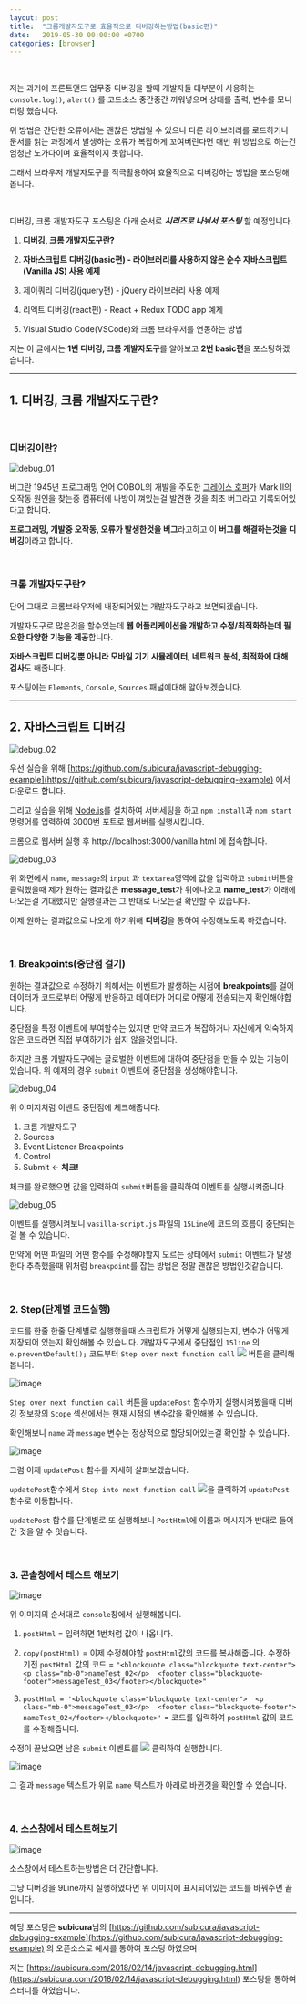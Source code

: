 ```yaml
---
layout: post
title:  "크롬개발자도구로 효율적으로 디버깅하는방법(basic편)"
date:   2019-05-30 00:00:00 +0700
categories: [browser]
---
```

<br />

저는 과거에 프론트앤드 업무중 디버깅을 할때 개발자들 대부분이 사용하는 `console.log()`, `alert()` 를 코드소스 중간중간 끼워넣으며 상태를 출력, 변수를 모니터링 했습니다.


위 방법은 간단한 오류에서는 괜찮은 방법일 수 있으나 다른 라이브러리를 로드하거나 문서를 읽는 과정에서 발생하는 오류가 복잡하게 꼬여버린다면 매번 위 방법으로 하는건 엄청난 노가다이며 효율적이지 못합니다.


그래서 브라우저 개발자도구를 적극활용하여 효율적으로 디버깅하는 방법을 포스팅해봅니다.


<br  />

  
디버깅, 크롬 개발자도구 포스팅은 아래 순서로 ***시리즈로 나눠서 포스팅*** 할 예정입니다.


1. **디버깅, 크롬 개발자도구란?**

2. **자바스크립트 디버깅(basic편) - 라이브러리를 사용하지 않은 순수 자바스크립트(Vanilla JS) 사용 예제**

3. 제이쿼리 디버깅(jquery편) - jQuery 라이브러리 사용 예제

4. 리엑트 디버깅(react편) - React + Redux TODO app 예제

5. Visual Studio Code(VSCode)와 크롬 브라우저를 연동하는 방법

  
저는 이 글에서는 **1번 디버깅, 크롬 개발자도구**를 알아보고 **2번 basic편**을 포스팅하겠습니다.

----

<!-- 디버깅, 크롬 개발자도구란? : START -->

## 1. 디버깅, 크롬 개발자도구란?

<br  />

### 디버깅이란?

![debug_01](https://user-images.githubusercontent.com/36956285/58610034-fa990f00-82e4-11e9-95b0-fbeb223b0913.PNG)


버그란 1945년 프로그래밍 언어 COBOL의 개발을 주도한 [그레이스 호퍼](https://ko.wikipedia.org/wiki/%EA%B7%B8%EB%A0%88%EC%9D%B4%EC%8A%A4_%ED%98%B8%ED%8D%BC)가 Mark ll의 오작동 원인을 찾는중 컴퓨터에 나방이 껴있는걸 발견한 것을 최초 버그라고 기록되어있다고 합니다.


**프로그래밍, 개발중 오작동, 오류가 발생한것을 버그**라고하고 이 **버그를 해결하는것을 디버깅**이라고 합니다.


<br  />


### 크롬 개발자도구란?

단어 그대로 크롬브라우저에 내장되어있는 개발자도구라고 보면되겠습니다.

개발자도구로 많은것을 할수있는데 **웹 어플리케이션을 개발하고 수정/최적화하는데 필요한 다양한 기능을 제공**합니다.

**자바스크립트 디버깅뿐 아니라 모바일 기기 시뮬레이터, 네트워크 분석, 최적화에 대해 검사**도 해줍니다.

포스팅에는 `Elements`, `Console`, `Sources` 패널에대해 알아보겠습니다.

<!-- 디버깅, 크롬 개발자도구란? : END -->

---


<!-- 자바스크립트 디버깅 : START -->

## 2. 자바스크립트 디버깅

![debug_02](https://user-images.githubusercontent.com/36956285/58680157-81abbd00-83a1-11e9-8fe8-d9990498ecd4.PNG)


우선 실습을 위해 [https://github.com/subicura/javascript-debugging-example](https://github.com/subicura/javascript-debugging-example)  에서 다운로드 합니다.

그리고 실습을 위해 [Node.js](https://nodejs.org/)를 설치하여 서버세팅을 하고
`npm install`과 `npm start` 명령어를 입력하여 3000번 포트로 웹서버를 실행시킵니다.

 크롬으로 웹서버 실행 후 http://localhost:3000/vanilla.html 에 접속합니다.

![debug_03](https://user-images.githubusercontent.com/36956285/58680337-5aa1bb00-83a2-11e9-804a-8e24b74b3b3c.PNG)

위 화면에서 `name`, `message`의 `input` 과 `textarea`영역에 값을 입력하고 `submit`버튼을 클릭했을때 제가 원하는 결과값은 **message_test**가 위에나오고 **name_test**가 아래에 나오는걸 기대했지만 실행결과는 그 반대로 나오는걸 확인할 수 있습니다.

이제 원하는 결과값으로 나오게 하기위해 **디버깅**을 통하여 수정해보도록 하겠습니다.

<br  />

### 1. Breakpoints(중단점 걸기)

원하는 결과값으로 수정하기 위해서는 이벤트가 발생하는 시점에 **breakpoints**를 걸어 데이터가 코드로부터 어떻게 반응하고 데이터가 어디로 어떻게 전송되는지 확인해야합니다.

중단점을 특정 이벤트에 부여할수는 있지만 만약 코드가 복잡하거나 자신에게 익숙하지 않은 코드라면 직접 부여하기가 쉽지 않을것입니다.

하지만 크롬 개발자도구에는 글로벌한 이벤트에 대하여 중단점을 만들 수 있는 기능이 있습니다.
위 예제의 경우 `submit` 이벤트에 중단점을 생성해야합니다.

![debug_04](https://user-images.githubusercontent.com/36956285/58681002-59be5880-83a5-11e9-8d4c-6492255f25dd.PNG)

위 이미지처럼 이벤트 중단점에 체크해줍니다.

1. 크롬 개발자도구
2. Sources
3. Event Listener Breakpoints
4. Control
5. Submit <- **체크!**

체크를 완료했으면 값을 입력하여 `submit`버튼을 클릭하여 이벤트를 실행시켜줍니다.

![debug_05](https://user-images.githubusercontent.com/36956285/58681535-c2a6d000-83a7-11e9-92b6-4e92a5352d62.PNG)

이벤트를 실행시켜보니 `vasilla-script.js` 파일의 `15Line`에 코드의 흐름이 중단되는걸 볼 수 있습니다.

만약에 어떤 파일의 어떤 함수를 수정해야할지 모르는 상태에서 `submit` 이벤트가 발생한다 추측했을때 위처럼 `breakpoint`를 잡는 방법은 정말 괜찮은 방법인것같습니다.

<br  />

### 2. Step(단계별 코드실행)
 
코드를 한줄 한줄 단계별로 실행했을때 스크립트가 어떻게 실행되는지, 변수가 어떻게 저장되어 있는지 확인해볼 수 있습니다. 개발자도구에서 중단점인 `15line` 의  `e.preventDefault();` 코드부터 `Step over next function call` ![](https://subicura.com/assets/article_images/2018-02-14-javascript-debugging/step-over.png) 버튼을 클릭해봅니다.

![image](https://user-images.githubusercontent.com/36956285/58685571-2b497900-83b7-11e9-9dc8-b592f304f8cd.png)


`Step over next function call` 버튼을  `updatePost` 함수까지 실행시켜봤을때 디버깅 정보창의 `Scope` 섹션에서는 현재 시점의 변수값을 확인해볼 수 있습니다.

 확인해보니 `name` 과 `message` 변수는 정상적으로 할당되어있는걸 확인할 수 있습니다. 

![image](https://user-images.githubusercontent.com/36956285/58683438-5cbe4680-83af-11e9-9ab6-c5bfe9d491e7.png)

그럼 이제 `updatePost` 함수를 자세히 살펴보겠습니다.

`updatePost`함수에서 `Step into next function call` ![](https://subicura.com/assets/article_images/2018-02-14-javascript-debugging/step-into.png)을 클릭하여 `updatePost` 함수로 이동합니다.

`updatePost` 함수를 단계별로 또 실행해보니 `PostHtml`에 이름과 메시지가 반대로 들어간 것을 알 수 잇습니다.

<br  />

### 3. 콘솔창에서 테스트 해보기

![image](https://user-images.githubusercontent.com/36956285/58686204-238ad400-83b9-11e9-8517-67a95d2abe8d.png)

위 이미지의 순서대로 `console`창에서 실행해봅니다.

1. `postHtml` = 입력하면 1번처럼 값이 나옵니다.

2. `copy(postHtml)` = 이제 수정해야할 `postHtml`값의 코드를 복사해줍니다.
수정하기전 `postHtml` 값의 코드 = `"<blockquote class="blockquote text-center">  <p class="mb-0">nameTest_02</p>  <footer class="blockquote-footer">messageTest_03</footer></blockquote>"`

3. `postHtml = '<blockquote class="blockquote text-center">  <p class="mb-0">messageTest_03</p>  <footer class="blockquote-footer"> nameTest_02</footer></blockquote>'`  = 코드를 입력하여 `postHtml` 값의 코드를 수정해줍니다.

수정이 끝났으면 남은 `submit` 이벤트를 ![](https://subicura.com/assets/article_images/2018-02-14-javascript-debugging/resume-script-execution.png) 클릭하여 실행합니다.

![image](https://user-images.githubusercontent.com/36956285/58687053-7b2a3f00-83bb-11e9-933e-fc06c94e65c9.png)

그 결과 `message` 텍스트가 위로 `name` 텍스트가 아래로 바뀐것을 확인할 수 있습니다.

<br  />

### 4. 소스창에서 테스트해보기

![image](https://user-images.githubusercontent.com/36956285/58687213-fd1a6800-83bb-11e9-8ffc-2c7870cc2d9c.png)

소스창에서 테스트하는방법은 더 간단합니다.

그냥 디버깅을 9Line까지 실행하였다면 위 이미지에 표시되어있는 코드를 바꿔주면 끝입니다.



<!-- 자바스크립트 디버깅 : END -->

  

---


해당 포스팅은 **subicura**님의 [https://github.com/subicura/javascript-debugging-example](https://github.com/subicura/javascript-debugging-example) 의 오픈소스로 예시를 통하여 포스팅 하였으며

  

저는 [https://subicura.com/2018/02/14/javascript-debugging.html](https://subicura.com/2018/02/14/javascript-debugging.html) 포스팅을 통하여 스터디를 하였습니다.
